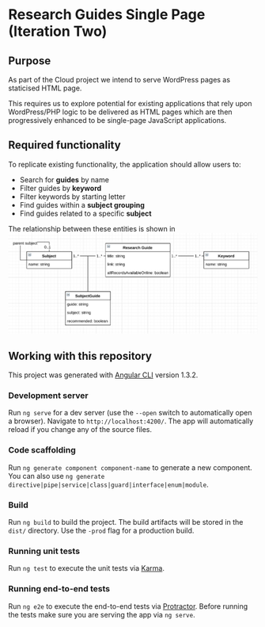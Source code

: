 # Research Guides Single Page (Iteration Two)

## Purpose 

As part of the Cloud project we intend to serve WordPress pages as staticised HTML page. 

This requires us to explore potential for existing applications that rely upon WordPress/PHP logic to be delivered as HTML pages which are then progressively enhanced to be single-page JavaScript applications. 

## Required functionality

To replicate existing functionality, the application should allow users to: 

* Search for **guides** by name
* Filter guides by **keyword**
* Filter keywords by starting letter
* Find guides within a **subject grouping**
* Find guides related to a specific **subject**

The relationship between these entities is shown in ![Image of Yaktocat](uml-class-diagram.png)

## Working with this repository

This project was generated with [Angular CLI](https://github.com/angular/angular-cli) version 1.3.2.

### Development server

Run `ng serve` for a dev server (use the `--open` switch to automatically open a browser). Navigate to `http://localhost:4200/`. The app will automatically reload if you change any of the source files.

### Code scaffolding

Run `ng generate component component-name` to generate a new component. You can also use `ng generate directive|pipe|service|class|guard|interface|enum|module`.

### Build

Run `ng build` to build the project. The build artifacts will be stored in the `dist/` directory. Use the `-prod` flag for a production build.

### Running unit tests

Run `ng test` to execute the unit tests via [Karma](https://karma-runner.github.io).

### Running end-to-end tests

Run `ng e2e` to execute the end-to-end tests via [Protractor](http://www.protractortest.org/).
Before running the tests make sure you are serving the app via `ng serve`.